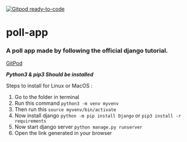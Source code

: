 [![Gitpod ready-to-code](https://img.shields.io/badge/Gitpod-ready--to--code-blue?logo=gitpod)](https://gitpod.io/#https://github.com/cdh77/poll-app)

# poll-app
### A poll app made by following the official django tutorial.

[GitPod](https://gitpod.io/#https://github.com/cdh77/poll-app)

__*Python3 & pip3 Should be installed*__

Steps to install for Linux or MacOS :
1. Go to the folder in terminal
2. Run this command `python3 -m venv myvenv`
3. Then run this `source myvenv/bin/activate`
4. Now install django `python -m pip install Django` or `pip3 install -r requirements`
5. Now start django server `python manage.py runserver`
6. Open the link generated in your browser
